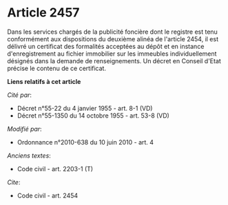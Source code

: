 # Article 2457

Dans les services chargés de la publicité foncière dont le registre est tenu conformément aux dispositions du deuxième alinéa
de l'article 2454, il est délivré un certificat des formalités acceptées au dépôt et en instance d'enregistrement au fichier
immobilier sur les immeubles individuellement désignés dans la demande de renseignements. Un décret en Conseil d'Etat précise
le contenu de ce certificat.

**Liens relatifs à cet article**

_Cité par_:

  - Décret n°55-22 du 4 janvier 1955 - art. 8-1 (VD)
  - Décret n°55-1350 du 14 octobre 1955 - art. 53-8 (VD)

_Modifié par_:

  - Ordonnance n°2010-638 du 10 juin 2010 - art. 4

_Anciens textes_:

  - Code civil - art. 2203-1 (T)

_Cite_:

  - Code civil - art. 2454
